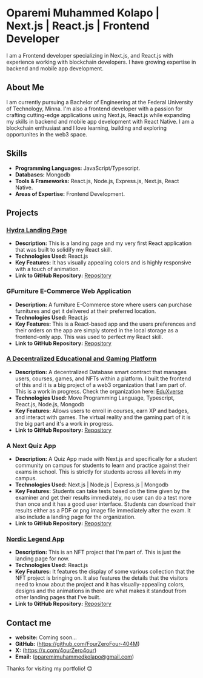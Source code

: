 # Oparemi Muhammed Kolapo | Next.js | React.js | Frontend Developer

I am a Frontend developer specializing in Next.js, and React.js with experience working with blockchain developers. I have growing expertise in backend and mobile app development. 

## About Me

I am currently pursuing a Bachelor of Engineering at the Federal University of Technology, Minna. I'm also a frontend developer with a passion for crafting cutting-edge applications using Next.js, React.js while expanding my skills in backend and mobile app development with React Native. I am a blockchain enthusiast and I love learning, building and exploring opportunites in the web3 space.

## Skills

- **Programming Languages:** JavaScript/Typescript.
- **Databases:** Mongodb
- **Tools & Frameworks:** React.js, Node.js, Express.js, Next.js, React Native.
- **Areas of Expertise:** Frontend Development.

## Projects

### [Hydra Landing Page](https://hydra-landing-page.onrender.com)
- **Description:** This is a landing page and my very first React application that was built to solidify my React skill.
- **Technologies Used:** React.js
- **Key Features:** It has visually appealing colors and is highly responsive with a touch of animation.
- **Link to GitHub Repository:** [Repository](https://github.com/FourZeroFour-404M/Hydra-Landing-Page)

### GFurniture E-Commerce Web Application
- **Description:** A furniture E-Commerce store where users can purchase furnitures and get it delivered at their preferred location.
- **Technologies Used:** React.js
- **Key Features:** This is a React-based app and the users preferences and their orders on the app are simply stored in the local storage as a frontend-only app. This was used to perfect my React skill.
- **Link to GitHub Repository:** [Repository](https://github.com/FourZeroFour-404M/gfurniture-ecommerce-web-app-main)

### [A Decentralized Educational and Gaming Platform](https://edu-xverse-frontend.vercel.app/home)
- **Description:** A decentralized Database smart contract that manages users, courses, games, and NFTs within a platform. I built the frontend of this and it is a big project of a web3 organization that I am part of. This is a work in progress. Check the organization here: [EduXverse](https://github.com/TeamSushiSui)
- **Technologies Used:** Move Programming Language, Typescript, React.js, Node.js, Mongodb
- **Key Features:** Allows users to enroll in courses, earn XP and badges, and interact with games. The virtual reality and the gaming part of it is the big part and it's a work in progress.
- **Link to GitHub Repository:** [Repository](https://github.com/TeamSushiSui/EduverseX-smart-contract/blob/main/smart-contracts%2FeduverseX_database%2Fsources%2Feduversex_database.move)

### A Next Quiz App
- **Description:** A Quiz App made with Next.js and specifically for a student community on campus for students to learn and practice against their exams in school. This is strictly for students across all levels in my campus.
- **Technologies Used:** Next.js | Node.js | Express.js | Mongodb
- **Key Features:** Students can take tests based on the time given by the examiner and get their results immediately, no user can do a test more than once and it has a good user interface. Students can download their results either as a PDF or png image file immediately after the exam. It also include a landing page for the organization.
- **Link to GitHub Repository:** [Repository](https://github.com/FourZeroFour-404M/A-Next.js-Quiz-App)

### [Nordic Legend App](https://nordic-legends.vercel.app)
- **Description:** This is an NFT project that I'm part of. This is just the landing page for now.
- **Technologies Used:** React.js
- **Key Features:** It features the display of some various collection that the NFT project is bringing on. It also features the details that the visitors need to know about the project and it has visually-appealing colors, designs and the animations in there are what makes it standout from other landing pages that I've built.
- **Link to GitHub Repository:** [Repository](https://github.com/FourZeroFour-404M/nordic-legends-project)

## Contact me 

- **website:** Coming soon...
- **GitHub:** (https://github.com/FourZeroFour-404M)
- **X:** (https://x.com/4ourZero4our)
- **Email:** (oparemimuhammedkolapo@gmail.com)

Thanks for visiting my portfolio! 😊
